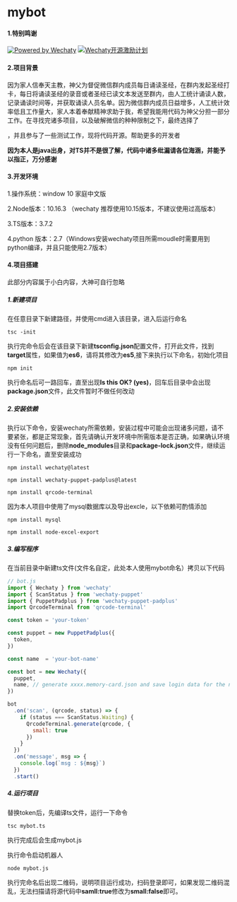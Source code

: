 # mybot

#### 1.特别鸣谢

[![Powered by Wechaty](https://img.shields.io/badge/Powered%20By-Wechaty-green.svg)](https://github.com/chatie/wechaty)
[![Wechaty开源激励计划](https://img.shields.io/badge/Wechaty-开源激励计划-green.svg)](https://github.com/juzibot/Welcome/wiki/Everything-about-Wechaty)

#### 2.项目背景

因为家人信奉天主教，神父为督促微信群内成员每日诵读圣经，在群内发起圣经打卡，每日将诵读圣经的录音或者圣经已读文本发送至群内，由人工统计诵读人数，记录诵读时间等，并获取诵读人员名单。因为微信群内成员日益增多，人工统计效率低且工作量大，家人本着奉献精神求助于我，希望我能用代码为神父分担一部分工作。在寻找完诸多项目，以及破解微信的种种限制之下，最终选择了

[WECHATY-PUPPET-PADPLUS]: https://github.com/wechaty/wechaty-puppet-padplus

，并且参与了一些测试工作，现将代码开源。帮助更多的开发者

**因为本人是java出身，对TS并不是很了解，代码中诸多纰漏请各位海涵，并能予以指正，万分感谢**

#### 3.开发环境

1.操作系统：window 10 家庭中文版

2.Node版本：10.16.3 （wechaty 推荐使用10.15版本，不建议使用过高版本）

3.TS版本：3.7.2 

4.python 版本：2.7（Windows安装wechaty项目所需moudle时需要用到python编译，并且只能使用2.7版本）

#### 4.项目搭建

此部分内容属于小白内容，大神可自行忽略

##### 1.新建项目

在任意目录下新建路径，并使用cmd进入该目录，进入后运行命名

```
tsc -init 
```

执行完命令后会在该目录下新建**tsconfig.json**配置文件，打开此文件，找到**target**属性，如果值为**es6**，请将其修改为**es5**,接下来执行以下命名，初始化项目

```
npm init
```

执行命名后可一路回车，直至出现**Is this OK? (yes)**，回车后目录中会出现**package.json**文件，此文件暂时不做任何改动

##### 2.安装依赖

执行以下命令，安装wechaty所需依赖，安装过程中可能会出现诸多问题，请不要紧张，都是正常现象，首先请确认开发环境中所需版本是否正确，如果确认环境没有任何问题后，删除**node_modules**目录和**package-lock.json**文件，继续运行一下命名，直至安装成功

```
npm install wechaty@latest

npm install wechaty-puppet-padplus@latest

npm install qrcode-terminal
```

因为本人项目中使用了mysql数据库以及导出excle，以下依赖可酌情添加

```
npm install mysql

npm install node-excel-export
```

##### 3.编写程序

在当前目录中新建ts文件(文件名自定，此处本人使用mybot命名）拷贝以下代码

```js
// bot.js
import { Wechaty } from 'wechaty'
import { ScanStatus } from 'wechaty-puppet'
import { PuppetPadplus } from 'wechaty-puppet-padplus'
import QrcodeTerminal from 'qrcode-terminal'

const token = 'your-token'

const puppet = new PuppetPadplus({
  token,
})

const name  = 'your-bot-name'

const bot = new Wechaty({
  puppet,
  name, // generate xxxx.memory-card.json and save login data for the next login
})

bot
  .on('scan', (qrcode, status) => {
    if (status === ScanStatus.Waiting) {
      QrcodeTerminal.generate(qrcode, {
        small: true
      })
    }
  })
  .on('message', msg => {
    console.log(`msg : ${msg}`)
  })
  .start()
```

##### 4.运行项目

替换token后，先编译ts文件，运行一下命令

```
tsc mybot.ts
```

执行完成后会生成mybot.js

执行命令启动机器人

```
node mybot.js
```

执行完命名后出现二维码，说明项目运行成功，扫码登录即可，如果发现二维码混乱，无法扫描请将源代码中**samll:true**修改为**small:false**即可。
